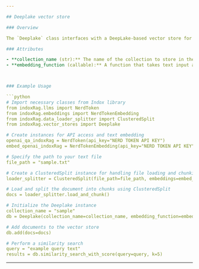 ```yaml
---

## Deeplake vector store

### Overview

The `Deeplake` class interfaces with a DeepLake-based vector store for storing and searching text data using embeddings. This class provides methods to add documents to the vector store and perform similarity searches.

### Attributes

- **collection_name (str):** The name of the collection to store in the vector store.
- **embedding_function (callable):** A function that takes text input and returns an embedding vector.



### Example Usage

```python
# Import necessary classes from Indox library
from indoxRag.llms import NerdToken
from indoxRag.embeddings import NerdTokenEmbedding
from indoxRag.data_loader_splitter import ClusteredSplit
from indoxRag.vector_stores import Deeplake

# Create instances for API access and text embedding
openai_qa_indoxRag = NerdToken(api_key="NERD TOKEN API KEY")
embed_openai_indoxRag = NerdTokenEmbedding(api_key="NERD TOKEN API KEY", model="text-embedding-3-small")

# Specify the path to your text file
file_path = "sample.txt"

# Create a ClusteredSplit instance for handling file loading and chunking
loader_splitter = ClusteredSplit(file_path=file_path, embeddings=embed_openai_indoxRag, summary_model=openai_qa_indoxRag)

# Load and split the document into chunks using ClusteredSplit
docs = loader_splitter.load_and_chunk()

# Initialize the Deeplake instance
collection_name = "sample"
db = Deeplake(collection_name=collection_name, embedding_function=embed_openai_indox)

# Add documents to the vector store
db.add(docs=docs)

# Perform a similarity search
query = "example query text"
results = db.similarity_search_with_score(query=query, k=5)
```

---
```

